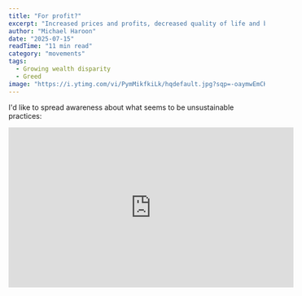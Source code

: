 ```yaml
---
title: "For profit?"
excerpt: "Increased prices and profits, decreased quality of life and buying power of the average joe."
author: "Michael Haroon"
date: "2025-07-15"
readTime: "11 min read"
category: "movements"
tags:
  - Growing wealth disparity
  - Greed
image: "https://i.ytimg.com/vi/PymMikfkiLk/hqdefault.jpg?sqp=-oaymwEmCKgBEF5IWvKriqkDGQgBFQAAiEIYAdgBAeIBCggYEAIYBjgBQAE=&rs=AOn4CLBmDPTmib4UHJVHIdX_B2GloMuhjQ"
---
```


I'd like to spread awareness about what seems to be unsustainable practices:

<iframe width="560" height="315" src="https://www.youtube.com/embed/PymMikfkiLk" title="YouTube video player" frameborder="0" allowfullscreen></iframe>
